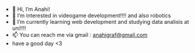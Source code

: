 - 👋 Hi, I’m Anahi!
- 👀 I’m interested in videogame development!!!! and also robotics
- 🌱 I’m currently learning web development and studying data analisis at uni!!!!
- 📫 You can reach me via gmail : anahigraf@gmail.com
- have a good day <3

